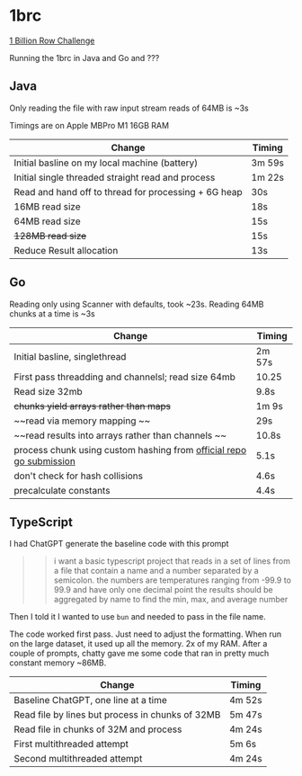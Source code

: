 # 1brc

[1 Billion Row Challenge](https://github.com/gunnarmorling/1brc/blob/main/README.md)

Running the 1brc in Java and Go and ???

## Java

Only reading the file with raw input stream reads of 64MB is ~3s

Timings are on Apple MBPro M1 16GB RAM

| Change | Timing |
| --- | --- |
| Initial basline on my local machine (battery) | 3m 59s |
| Initial single threaded straight read and process | 1m 22s |
| Read and hand off to thread for processing + 6G heap | 30s |
| 16MB read size | 18s |
| 64MB read size | 15s |
| ~~128MB read size~~ | 15s |
| Reduce Result allocation | 13s |

## Go

Reading only using Scanner with defaults, took ~23s.
Reading 64MB chunks at a time is ~3s

| Change | Timing |
| --- | --- |
| Initial basline, singlethread  | 2m 57s |
| First pass threadding and channelsl; read size 64mb| 10.25 |
| Read size 32mb | 9.8s |
| ~~chunks yield arrays rather than maps~~ | 1m 9s |
| ~~read via memory mapping ~~ | 29s |
| ~~read results into arrays rather than channels ~~ | 10.8s |
| process chunk using custom hashing from [official repo go submission](https://github.com/gunnarmorling/1brc/blob/4daeb94b048e074c2b80aac1074b68eb92285ea8/src/main/go/AlexanderYastrebov/calc.go#L132) | 5.1s |
| don't check for hash collisions | 4.6s |
| precalculate constants | 4.4s |

## TypeScript

I had ChatGPT generate the baseline code with this prompt
>> i want a basic typescript project that reads in a set of lines from a file that contain a name and a number separated by a semicolon. the numbers are temperatures ranging from -99.9 to 99.9 and have only one decimal point
the results should be aggregated by name to find the min, max, and average number

Then I told it I wanted to use `bun` and needed to pass in the file name.

The code worked first pass. Just need to adjust the formatting.
When run on the large dataset, it used up all the memory. 2x of my RAM. After a couple of prompts, chatty gave me some code that ran in pretty much constant memory ~86MB.

| Change | Timing |
| --- | --- |
| Baseline ChatGPT, one line at a time | 4m 52s |
| Read file by lines but process in chunks of 32MB | 5m 47s|
| Read file in chunks of 32M and process | 4m 24s |
| First multithreaded attempt | 5m 6s |
| Second multithreaded attempt | 4m 24s |
